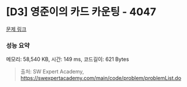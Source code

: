 # [D3] 영준이의 카드 카운팅 - 4047 

[문제 링크](https://swexpertacademy.com/main/code/problem/problemDetail.do?contestProbId=AWIsY84KEPMDFAWN) 

### 성능 요약

메모리: 58,540 KB, 시간: 149 ms, 코드길이: 621 Bytes



> 출처: SW Expert Academy, https://swexpertacademy.com/main/code/problem/problemList.do